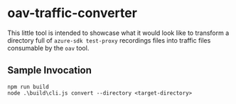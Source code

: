 # oav-traffic-converter

This little tool is intended to showcase what it would look like to transform a directory full of `azure-sdk test-proxy` recordings files into traffic files consumable by the `oav` tool.

## Sample Invocation

```node
npm run build
node .\build\cli.js convert --directory <target-directory>
```
